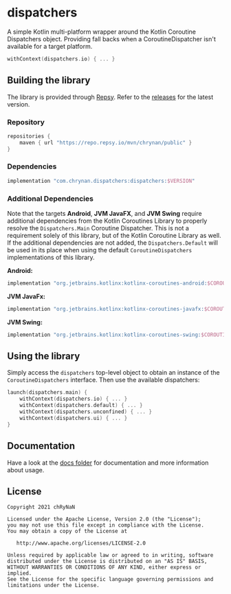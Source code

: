 # dispatchers

A simple Kotlin multi-platform wrapper around the Kotlin Coroutine Dispatchers object. Providing fall backs when a
CoroutineDispatcher isn't available for a target platform.

```kotlin
withContext(dispatchers.io) { ... }
```

## Building the library

The library is provided through [Repsy](https://repsy.io). Refer to
the [releases](https://github.com/chRyNaN/dispatchers/releases) for the latest version.

### Repository

```groovy
repositories {
    maven { url "https://repo.repsy.io/mvn/chrynan/public" }
}
```

### Dependencies

```groovy
implementation "com.chrynan.dispatchers:dispatchers:$VERSION"
```

### Additional Dependencies

Note that the targets **Android**, **JVM JavaFX**, and **JVM Swing** require additional dependencies from the Kotlin
Coroutines Library to properly resolve the `Dispatchers.Main` Coroutine Dispatcher. This is not a requirement solely of
this library, but of the Kotlin Coroutine Library as well. If the additional dependencies are not added,
the `Dispatchers.Default` will be used in its place when using the default `CoroutineDispatchers` implementations of
this library.

**Android:**

```groovy
implementation "org.jetbrains.kotlinx:kotlinx-coroutines-android:$COROUTINES_VERSION"
```

**JVM JavaFx:**

```groovy
implementation "org.jetbrains.kotlinx:kotlinx-coroutines-javafx:$COROUTINES_VERSION"
```

**JVM Swing:**

```groovy
implementation "org.jetbrains.kotlinx:kotlinx-coroutines-swing:$COROUTINES_VERSION"
```

## Using the library

Simply access the `dispatchers` top-level object to obtain an instance of the `CoroutineDispatchers` interface. Then use
the available dispatchers:

```kotlin
launch(dispatchers.main) {
    withContext(dispatchers.io) { ... }
    withContext(dispatchers.default) { ... }
    withContext(dispatchers.unconfined) { ... }
    withContext(dispatchers.ui) { ... }
}
```

## Documentation

Have a look at the [docs folder](docs) for documentation and more information about usage.

## License

```
Copyright 2021 chRyNaN

Licensed under the Apache License, Version 2.0 (the "License");
you may not use this file except in compliance with the License.
You may obtain a copy of the License at

   http://www.apache.org/licenses/LICENSE-2.0

Unless required by applicable law or agreed to in writing, software
distributed under the License is distributed on an "AS IS" BASIS,
WITHOUT WARRANTIES OR CONDITIONS OF ANY KIND, either express or implied.
See the License for the specific language governing permissions and
limitations under the License.
```
